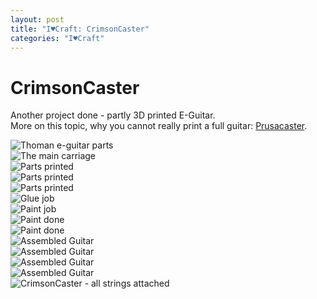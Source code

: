 ```yaml
---
layout: post
title: "I♥Craft: CrimsonCaster"
categories: "I♥Craft"
---
```


# CrimsonCaster

Another project done - partly 3D printed E-Guitar.  
More on this topic, why you cannot really print a full guitar: [Prusacaster](https://blog.prusa3d.com/the-prusacaster-how-to-design-and-3d-print-an-electric-guitar_71962/).


![Thoman e-guitar parts](../assets/pix/CrimsonCaster_01_Parts.JPG)  
![The main carriage](../assets/pix/CrimsonCaster_02_MainCarriage.JPG)  
![Parts printed](../assets/pix/CrimsonCaster_03_PartsPrinted.JPG)  
![Parts printed](../assets/pix/CrimsonCaster_04_PartsPrinted.JPG)  
![Parts printed](../assets/pix/CrimsonCaster_05_PartsPrinted.JPG)  
![Glue job](../assets/pix/CrimsonCaster_06_Glue.JPG)  
![Paint job](../assets/pix/CrimsonCaster_07_Paint.JPG)  
![Paint done](../assets/pix/CrimsonCaster_08_PaintDone.JPG)  
![Paint done](../assets/pix/CrimsonCaster_09_PaintDone.JPG)  
![Assembled Guitar](../assets/pix/CrimsonCaster_10_Assembled.JPG)  
![Assembled Guitar](../assets/pix/CrimsonCaster_11_Assembled.JPG)  
![Assembled Guitar](../assets/pix/CrimsonCaster_12_AssembledBack.JPG)  
![Assembled Guitar](../assets/pix/CrimsonCaster_13_AssembledBack.JPG)  
![CrimsonCaster - all strings attached](CrimsonCaster_14_AllStringsAttached.JPEG)